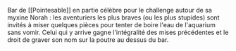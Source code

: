 Bar de [[Pointesable]] en partie célèbre pour le challenge autour de sa myxine Norah : les aventuriers les plus braves (ou les plus stupides) sont invités à miser quelques pièces pour tenter de boire l'eau de l'aquarium sans vomir. Celui qui y arrive gagne l'intégralité des mises précédentes et le droit de graver son nom sur la poutre au dessus du bar.